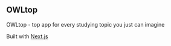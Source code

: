 ## OWLtop

OWLtop - top app for every studying topic you just can imagine

Built with [Next.js](https://nextjs.org/)
